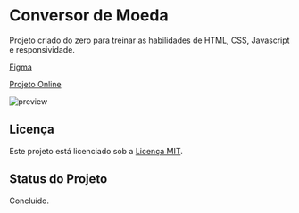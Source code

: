 # Conversor de Moeda

Projeto criado do zero para treinar as habilidades de HTML, CSS, Javascript e responsividade.

[Figma](https://www.figma.com/design/9JDIdFDjYDVL5VGzw8Mc4b/DevClub---Convert-Money?node-id=25-104&t=PyH0usyF9XNhrnmI-0)

[Projeto Online](https://conversor-moeda-six.vercel.app/)

<img src="./img/preview.png" alt="preview">

## Licença

Este projeto está licenciado sob a [Licença MIT](https://opensource.org/licenses/MIT).

## Status do Projeto

Concluído.
